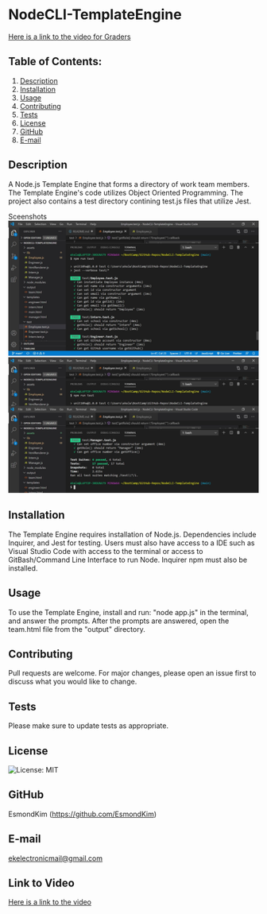 # NodeCLI-TemplateEngine

[Here is a link to the video for Graders](https://youtu.be/RKQtEu0Da1Y)

## Table of Contents:
  1. [Description](#description) 
  2. [Installation](#Installation)
  3. [Usage](#Usage)  
  4. [Contributing](#Contributing)
  5. [Tests](#Tests)
  6. [License](#License)
  7. [GitHub](#GitHub)
  8. [E-mail](#E-mail)

## Description
A Node.js Template Engine that forms a directory of work team members. The Template Engine's code utilizes Object Oriented Programming.  The project also contains a test directory contining test.js files that utilize Jest.

Sceenshots
![Here is a screenshot of the code tests passing.](./assets/images/screenshot1.jpg)
![Here is a screenshot of the code tests passing.](./assets/images/screenshot2.jpg)

## Installation
The Template Engine requires installation of Node.js.  Dependencies include Inquirer, and Jest for testing.  Users must also have access to a IDE such as Visual Studio Code with access to the terminal or access to GitBash/Command Line Interface to run Node.  Inquirer npm must also be installed.

## Usage

To use the Template Engine, install and run: "node app.js" in the terminal, and answer the prompts.  After the prompts are answered, open the team.html file from the "output" directory.

## Contributing
Pull requests are welcome. For major changes, please open an issue first to discuss what you would like to change.

## Tests
Please make sure to update tests as appropriate.

## License
![License: MIT](https://img.shields.io/badge/License-MIT-yellow.svg)

## GitHub
EsmondKim (https://github.com/EsmondKim)

## E-mail
ekelectronicmail@gmail.com

## Link to Video
[Here is a link to the video](https://youtu.be/RKQtEu0Da1Y)
